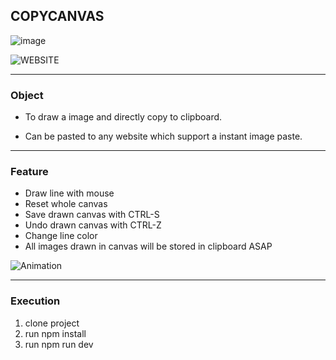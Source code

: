 ## COPYCANVAS

![image](https://github.com/alphaorderly/CopyCanvas/assets/55572245/c60605cc-fa6f-499e-9fcf-59b972954192)

![WEBSITE](http://copy.alphaorderly.com)

---

### Object

- To draw a image and directly copy to clipboard.

- Can be pasted to any website which support a instant image paste.

---

### Feature

- Draw line with mouse
- Reset whole canvas
- Save drawn canvas with CTRL-S
- Undo drawn canvas with CTRL-Z
- Change line color
- All images drawn in canvas will be stored in clipboard ASAP

![Animation](https://github.com/alphaorderly/CopyCanvas/assets/55572245/21598a54-7485-45e0-9f5e-4240f930d75c)

---

### Execution

1. clone project
2. run npm install
3. run npm run dev
